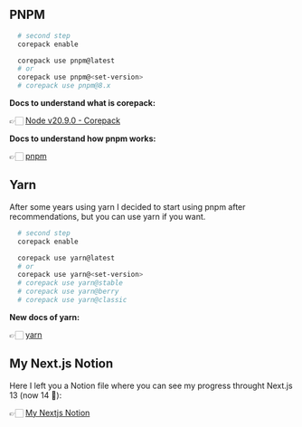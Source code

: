 ## PNPM

```bash
  # second step
  corepack enable

  corepack use pnpm@latest
  # or
  corepack use pnpm@<set-version>
  # corepack use pnpm@8.x
```

**Docs to understand what is corepack:**

👉🏻 [Node v20.9.0 - Corepack](https://nodejs.org/dist/latest-v20.x/docs/api/corepack.html)

**Docs to understand how pnpm works:**

👉🏻 [pnpm](https://pnpm.io/motivation)

## Yarn

After some years using yarn I decided to start using pnpm after recommendations, but you can use yarn if you want.

```bash
  # second step
  corepack enable

  corepack use yarn@latest
  # or
  corepack use yarn@<set-version>
  # corepack use yarn@stable
  # corepack use yarn@berry
  # corepack use yarn@classic
```

**New docs of yarn:**

👉🏻 [yarn](https://yarnpkg.com/)

## My Next.js Notion

Here I left you a Notion file where you can see my progress throught Next.js 13 (now 14 🫠):

👉🏻 [My Nextjs Notion](https://heyys.notion.site/Nextjs-0d73956634bb443b9454b27aca9a0b65)
